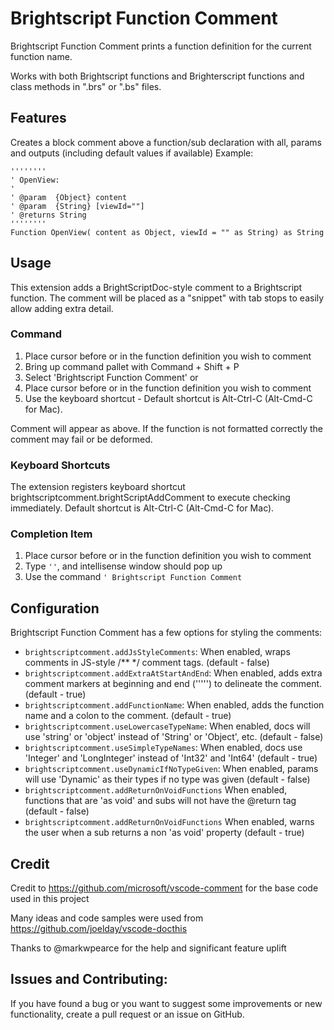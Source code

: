 # Brightscript Function Comment

Brightscript Function Comment prints a function definition for the current function name.

Works with both Brightscript functions and Brighterscript functions and class methods in ".brs" or ".bs" files.

## Features

Creates a block comment above a function/sub declaration with all, params and outputs (including default values if available)
Example:

    ''''''''
    ' OpenView:
    '
    ' @param  {Object} content
    ' @param  {String} [viewId=""]
    ' @returns String
    ''''''''
    Function OpenView( content as Object, viewId = "" as String) as String

## Usage

This extension adds a BrightScriptDoc-style comment to a Brightscript function. The comment will be placed as a "snippet" with tab stops to easily allow adding extra detail.

### Command

1. Place cursor before or in the function definition you wish to comment
2. Bring up command pallet with Command + Shift + P
3. Select 'Brightscript Function Comment'
   or
4. Place cursor before or in the function definition you wish to comment
5. Use the keyboard shortcut - Default shortcut is Alt-Ctrl-C (Alt-Cmd-C for Mac).

Comment will appear as above.
If the function is not formatted correctly the comment may fail or be deformed.

### Keyboard Shortcuts

The extension registers keyboard shortcut brightscriptcomment.brightScriptAddComment to execute checking immediately. Default shortcut is Alt-Ctrl-C (Alt-Cmd-C for Mac).

### Completion Item

1. Place cursor before or in the function definition you wish to comment
2. Type `''`, and intellisense window should pop up
3. Use the command `' Brightscript Function Comment`

## Configuration

Brightscript Function Comment has a few options for styling the comments:

- `brightscriptcomment.addJsStyleComments`:
  When enabled, wraps comments in JS-style /\*\* \*/ comment tags. (default - false)
- `brightscriptcomment.addExtraAtStartAndEnd`:
  When enabled, adds extra comment markers at beginning and end (''''') to delineate the comment. (default - true)
- `brightscriptcomment.addFunctionName`:
  When enabled, adds the function name and a colon to the comment. (default - true)
- `brightscriptcomment.useLowercaseTypeName`:
  When enabled, docs will use 'string' or 'object' instead of 'String' or 'Object', etc. (default - false)
- `brightscriptcomment.useSimpleTypeNames`:
  When enabled, docs use 'Integer' and 'LongInteger' instead of 'Int32' and 'Int64' (default - true)
- `brightscriptcomment.useDynamicIfNoTypeGiven`:
  When enabled, params will use 'Dynamic' as their types if no type was given (default - false)
- `brightscriptcomment.addReturnOnVoidFunctions`
  When enabled, functions that are 'as void' and subs will not have the @return tag  (default - false)
- `brightscriptcomment.addReturnOnVoidFunctions`
  When enabled, warns the user when a sub returns a non 'as void' property  (default - true)

## Credit

Credit to https://github.com/microsoft/vscode-comment for the base code used in this project

Many ideas and code samples were used from https://github.com/joelday/vscode-docthis

Thanks to @markwpearce for the help and significant feature uplift 

## Issues and Contributing:

If you have found a bug or you want to suggest some improvements or new functionality, create a pull request or an issue on GitHub.

